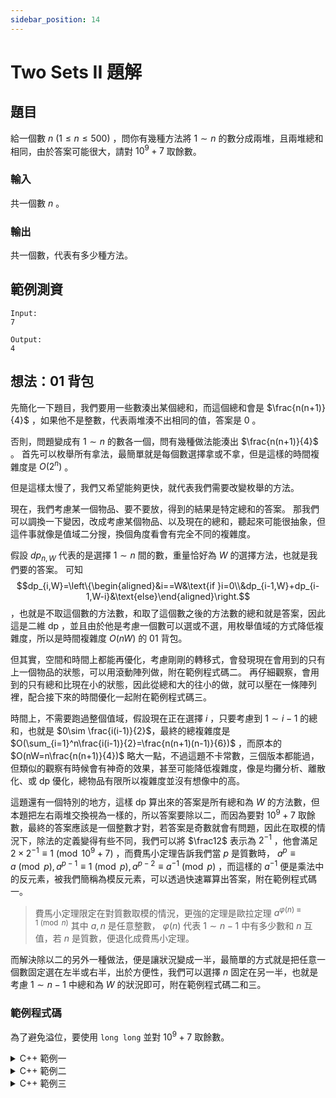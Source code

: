 ```yaml
---
sidebar_position: 14
---
```


Two Sets II 題解
===

## 題目
給一個數 $n$ $(1\leq n\leq500)$ ，問你有幾種方法將 $1\sim n$ 的數分成兩堆，且兩堆總和相同，由於答案可能很大，請對 $10^9+7$ 取餘數。

### 輸入
共一個數 $n$ 。

### 輸出
共一個數，代表有多少種方法。

範例測資
---
```
Input:
7

Output:
4
```

## 想法：01 背包
先簡化一下題目，我們要用一些數湊出某個總和，而這個總和會是 $\frac{n(n+1)}{4}$ ，如果他不是整數，代表兩堆湊不出相同的值，答案是 0 。

否則，問題變成有 $1\sim n$ 的數各一個，問有幾種做法能湊出 $\frac{n(n+1)}{4}$ 。
首先可以枚舉所有拿法，最簡單就是每個數選擇拿或不拿，但是這樣的時間複雜度是 $O(2^n)$ 。

但是這樣太慢了，我們又希望能夠更快，就代表我們需要改變枚舉的方法。

現在，我們考慮某一個物品、要不要放，得到的結果是特定總和的答案。
那我們可以調換一下變因，改成考慮某個物品、以及現在的總和，聽起來可能很抽象，但這件事就像是值域二分搜，換個角度看會有完全不同的複雜度。

假設 $dp_{n,W}$ 代表的是選擇 $1\sim n$ 間的數，重量恰好為 $W$ 的選擇方法，也就是我們要的答案。
可知 $$dp_{i,W}=\left\{\begin{aligned}&i==W&\text{if }i=0\\&dp_{i-1,W}+dp_{i-1,W-i}&\text{else}\end{aligned}\right.$$ ，也就是不取這個數的方法數，和取了這個數之後的方法數的總和就是答案，因此這是二維 dp ，並且由於他是考慮一個數可以選或不選，用枚舉值域的方式降低複雜度，所以是時間複雜度 $O(nW)$ 的 01 背包。

但其實，空間和時間上都能再優化，考慮剛剛的轉移式，會發現現在會用到的只有上一個物品的狀態，可以用滾動陣列做，附在範例程式碼二。
再仔細觀察，會用到的只有總和比現在小的狀態，因此從總和大的往小的做，就可以壓在一條陣列裡，配合接下來的時間優化一起附在範例程式碼三。

時間上，不需要跑過整個值域，假設現在正在選擇 $i$ ，只要考慮到 $1\sim i-1$ 的總和，也就是 $0\sim \frac{i(i-1)}{2}$，最終的總複雜度是 $O(\sum_{i=1}^n\frac{i(i-1)}{2}=\frac{n(n+1)(n-1)}{6})$ ，而原本的 $O(nW=n\frac{n(n+1)}{4})$ 略大一點，不過這題不卡常數，三個版本都能過，但類似的觀察有時候會有神奇的效果，甚至可能降低複雜度，像是均攤分析、離散化、或 dp 優化，總物品有限所以複雜度並沒有想像中的高。

這題還有一個特別的地方，這樣 dp 算出來的答案是所有總和為 $W$ 的方法數，但本題把左右兩堆交換視為一樣的，所以答案要除以二，而因為要對 $10^9+7$ 取餘數，最終的答案應該是一個整數才對，若答案是奇數就會有問題，因此在取模的情況下，除法的定義變得有些不同，我們可以將 $\frac12$ 表示為 $2^{-1}$ ，他會滿足 $2\times2^{-1}\equiv1\pmod{10^9+7}$ ，而費馬小定理告訴我們當 $p$ 是質數時， $a^p\equiv a\pmod p, a^{p-1}\equiv1\pmod p, a^{p-2}\equiv a^{-1}\pmod p$ ，而這樣的 $a^{-1}$ 便是乘法中的反元素，被我們簡稱為模反元素，可以透過快速冪算出答案，附在範例程式碼一。
> 費馬小定理限定在對質數取模的情況，更強的定理是歐拉定理 $a^{\varphi(n)\equiv1\pmod n}$ 其中 $a,n$ 是任意整數， $\varphi(n)$ 代表 $1\sim n-1$ 中有多少數和 $n$ 互值，若 $n$ 是質數，便退化成費馬小定理。

而解決除以二的另外一種做法，便是讓狀況變成一半，最簡單的方式就是把任意一個數固定選在左半或右半，出於方便性，我們可以選擇 $n$ 固定在另一半，也就是考慮 $1\sim n-1$ 中總和為 $W$ 的狀況即可，附在範例程式碼二和三。

### 範例程式碼
為了避免溢位，要使用 `long long` 並對 $10^9+7$ 取餘數。

<details>
<summary>C++ 範例一</summary>

```cpp
#include <bits/stdc++.h>
#define LL long long
using namespace std;
LL dp[505][130000];
int main() {
    int n, W, i = 1, j;
    cin >> n;
    W = n * (n + 1) / 2;
    if(W & 1) {
        cout << 0;
        return 0;
    }
    for(W /= 2, dp[0][0] = 1; i <= n; ++i) {
    	for(j = 0; j <= W; ++j) {
    		dp[i][j] = dp[i-1][j];
    		if(j >= i) {
    		    
                dp[i][j] += dp[i - 1][j - i];
                dp[i][j] %= 1000000007;
            }
    	}
    }
    cout << dp[n][W] * 500000004 % 1000000007;
}
```

</details>

<details>
<summary>C++ 範例二</summary>

```cpp
#include <bits/stdc++.h>
using namespace std;
#define LL long long
LL dp[2][130000] = {1};
int main() {
    int n, W, i = 1, j , idx = 0;
    cin >> n;
    W = n * (n + 1) / 2;
    if(W & 1) {
        cout << 0;
        return 0;
    }
    for(W /= 2; i < n; idx ^= 1, ++i) {
    	for(j = 0; j <= W; ++j) {
    		dp[idx ^ 1][j] = dp[idx][j];
    		if(j >= i) {
                dp[idx ^ 1][j] += dp[idx][j - i];
                dp[idx ^ 1][j] %= 1000000007;
            }
    	}
    }
    cout << dp[idx][W];
}
```

</details>

<details>
<summary>C++ 範例三</summary>

```cpp
#include <bits/stdc++.h>
using namespace std;
#define LL long long
LL dp[130000] = {1};
int main() {
    int n, W, i = 1, j;
    cin >> n;
    W = n * (n + 1) / 2;
    if(W & 1) {
        cout << 0;
        return 0;
    }
    for(W /= 2; i < n; ++i) {
    	for(j = i * (i + 1) / 2; j >= i; --j) {
            dp[j] += dp[j - i];
            dp[j] %= 1000000007;
        }
    }
    cout << dp[W];
}
```

</details>